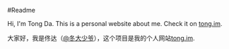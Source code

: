 #Readme

Hi, I'm Tong Da. This is a personal website about me. Check it on [tong.im](http://tong.im).

大家好，我是佟达（[@冬大少爷](http://weibo.com/tdsy)），这个项目是我的个人网站[tong.im](http://tong.im).
